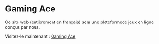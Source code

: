 # Gaming Ace

Ce site web (entièrement en français) sera une plateformede jeux en ligne conçus par nous.

Visitez-le maintenant : [Gaming Ace]('http://www.gaming-ace.ml')
